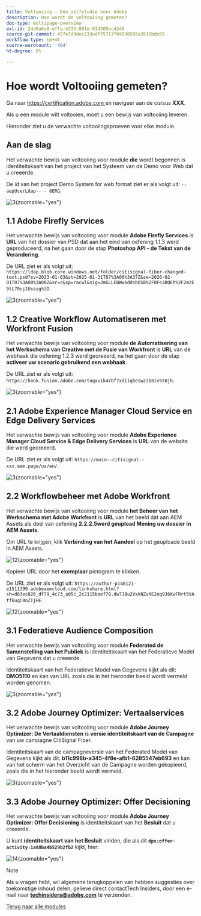 ```yaml
---
title: Voltooiing - Eén zelfstudie voor Adobe
description: Hoe wordt de voltooiing gemeten?
doc-type: multipage-overview
exl-id: 24d0a6a8-effa-4335-881e-914305bcd348
source-git-commit: 457e7d0dec233edf75717fb9930585a3511bdc65
workflow-type: tm+mt
source-wordcount: '464'
ht-degree: 0%

---
```


# Hoe wordt Voltooiing gemeten?

Ga naar [ https://certification.adobe.com ](https://certification.adobe.com) en navigeer aan de cursus **XXX**.

Als u een module wilt voltooien, moet u een bewijs van voltooiing leveren.

Hieronder ziet u de verwachte voltooiingsproeven voor elke module.

## Aan de slag

Het verwachte bewijs van voltooiing voor module **die** wordt begonnen is identiteitskaart van het project van het Systeem van de Demo voor Web dat u creeerde.

De id van het project Demo System for web format ziet er als volgt uit: `--aepUserLdap-- - 8ERG`.

![ 3 ](./assets/images/module0dtl.png){zoomable="yes"}


## 1.1 Adobe Firefly Services

Het verwachte bewijs van voltooiing voor module **Adobe Firefly Services** is **URL** van het dossier van PSD dat aan het eind van oefening 1.1.3 werd geproduceerd, na het gaan door de stap **Photoshop API - de Tekst van de Verandering**.

De URL ziet er als volgt uit: `https://ldap.blob.core.windows.net/folder/citisignal-fiber-changed-text.psd?sv=2023-01-03&st=2025-01-31T07%3A00%3A37Z&se=2026-02-01T07%3A00%3A00Z&sr=c&sp=racwl&sig=JmGLLEBWwkddsbOS8%2F0Fo3BQEh%2F2m2E9lL70oj1Usssg%3D`.

![ 3 ](./assets/images/ps24.png){zoomable="yes"}

## 1.2 Creative Workflow Automatiseren met Workfront Fusion

Het verwachte bewijs van voltooiing voor module **de Automatisering van het Werkschema van Creative met de Fusie van Workfront** is **URL** van de webhaak die oefening 1.2.3 werd gecreeerd, na het gaan door de stap **activeer uw scenario gebruikend een webhaak**.

De URL ziet er als volgt uit: `https://hook.fusion.adobe.com/tuqxu1k4rbf7xdiiqheswzib8iv5t0jh`.

![ 3 ](./assets/images/wff.png){zoomable="yes"}

## 2.1 Adobe Experience Manager Cloud Service en Edge Delivery Services

Het verwachte bewijs van voltooiing voor module **Adobe Experience Manager Cloud Service &amp; Edge Delivery Services** is **URL** van de website die werd gecreeerd.

De URL ziet er als volgt uit: `https://main--citisignal--xxx.aem.page/us/en/`.

![ 3 ](./assets/images/aemcsweb.png){zoomable="yes"}

## 2.2 Workflowbeheer met Adobe Workfront

Het verwachte bewijs van voltooiing voor module **het Beheer van het Werkschema met Adobe Workfront** is **URL** van het beeld dat aan AEM Assets als deel van oefening **2.2.2.5werd geupload Mening uw dossier in AEM Assets**.

Om URL te krijgen, klik **Verbinding van het Aandeel** op het geuploade beeld in AEM Assets.

![ 12 ](./assets/images/wflink1.png){zoomable="yes"}

Kopieer URL door het **exemplaar** pictogram te klikken.

De URL ziet er als volgt uit: `https://author-p148121-e1511399.adobeaemcloud.com/linkshare.html?sh=d63ec826_df79_4c73_a05c_2c2115baef78.dw7JBu2VxkNZvXE2oq9J6KwFRrt5VAffkuqC0nZIjHE`.

![ 12 ](./assets/images/wflink2.png){zoomable="yes"}

## 3.1 Federatieve Audience Composition

Het verwachte bewijs van voltooiing voor module **Federated de Samenstelling van het Publiek** is identiteitskaart van het Federatieve Model van Gegevens dat u creeerde.

Identiteitskaart van het Federatieve Model van Gegevens kijkt als dit: **DMO5110** en kan van URL zoals die in het hieronder beeld wordt vermeld worden genomen.

![ 3 ](./assets/images/completemodule3fac.png){zoomable="yes"}

## 3.2 Adobe Journey Optimizer: Vertaalservices

Het verwachte bewijs van voltooiing voor module **Adobe Journey Optimizer: De Vertaaldiensten** is **versie identiteitskaart van de Campagne** van uw campagne CitiSignal Fiber.

Identiteitskaart van de campagneversie van het Federated Model van Gegevens kijkt als dit: **b11c998b-a345-4f8e-afb1-6285547eb693** en kan van het scherm van het Overzicht van de Campagne worden gekopieerd, zoals die in het hieronder beeld wordt vermeld.

![ 3 ](./assets/images/completemodule32ajotransl.png){zoomable="yes"}

## 3.3 Adobe Journey Optimizer: Offer Decisioning

Het verwachte bewijs van voltooiing voor module **Adobe Journey Optimizer: Offer Decisioning** is identiteitskaart van het **Besluit** dat u creeerde.

U kunt **identiteitskaart van het Besluit** vinden, die als dit **`dps:offer-activity:1a08ba4b529b2fb2`** kijkt, hier:

![ 14 ](./assets/images/offers.png){zoomable="yes"}

>[!NOTE]
>
>Als u vragen hebt, wil algemene terugkoppelen van hebben suggesties over toekomstige inhoud delen, gelieve direct contactTech Insiders, door een e-mail naar **techinsiders@adobe.com** te verzenden.

[Terug naar alle modules](./overview.md)
